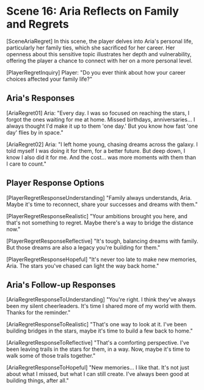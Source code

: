 # Scene 16: Aria Reflects on Family and Regrets

[SceneAriaRegret]
In this scene, the player delves into Aria's personal life, particularly her family ties, which she sacrificed for her career. Her openness about this sensitive topic illustrates her depth and vulnerability, offering the player a chance to connect with her on a more personal level.

[PlayerRegretInquiry]
Player: "Do you ever think about how your career choices affected your family life?"

## Aria's Responses

[AriaRegret01]
Aria: "Every day. I was so focused on reaching the stars, I forgot the ones waiting for me at home. Missed birthdays, anniversaries... I always thought I'd make it up to them 'one day.' But you know how fast 'one day' flies by in space."

[AriaRegret02]
Aria: "I left home young, chasing dreams across the galaxy. I told myself I was doing it for them, for a better future. But deep down, I know I also did it for me. And the cost... was more moments with them than I care to count."

## Player Response Options

[PlayerRegretResponseUnderstanding]
"Family always understands, Aria. Maybe it's time to reconnect, share your successes and dreams with them."

[PlayerRegretResponseRealistic]
"Your ambitions brought you here, and that's not something to regret. Maybe there's a way to bridge the distance now."

[PlayerRegretResponseReflective]
"It's tough, balancing dreams with family. But those dreams are also a legacy you're building for them."

[PlayerRegretResponseHopeful]
"It's never too late to make new memories, Aria. The stars you've chased can light the way back home."

## Aria's Follow-up Responses

[AriaRegretResponseToUnderstanding]
"You're right. I think they've always been my silent cheerleaders. It's time I shared more of my world with them. Thanks for the reminder."

[AriaRegretResponseToRealistic]
"That's one way to look at it. I've been building bridges in the stars, maybe it's time to build a few back to home."

[AriaRegretResponseToReflective]
"That's a comforting perspective. I've been leaving trails in the stars for them, in a way. Now, maybe it's time to walk some of those trails together."

[AriaRegretResponseToHopeful]
"New memories... I like that. It's not just about what I missed, but what I can still create. I've always been good at building things, after all."
